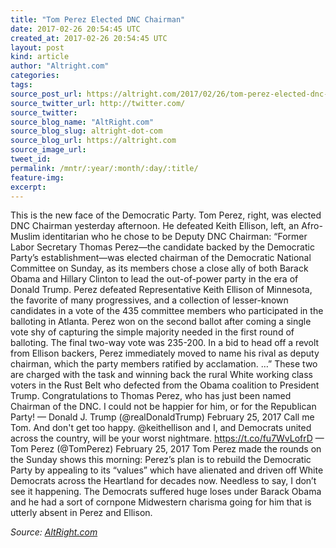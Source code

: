 ```yaml
---
title: "Tom Perez Elected DNC Chairman"
date: 2017-02-26 20:54:45 UTC
created_at: 2017-02-26 20:54:45 UTC
layout: post
kind: article
author: "Altright.com"
categories: 
tags: 
source_post_url: https://altright.com/2017/02/26/tom-perez-elected-dnc-chairman/
source_twitter_url: http://twitter.com/
source_twitter: 
source_blog_name: "AltRight.com"
source_blog_slug: altright-dot-com
source_blog_url: https://altright.com
source_image_url: 
tweet_id:
permalink: /mntr/:year/:month/:day/:title/
feature-img: 
excerpt:
---
```

This is the new face of the Democratic Party. Tom Perez, right, was elected DNC Chairman yesterday afternoon. He defeated Keith Ellison, left, an Afro-Muslim identitarian who he chose to be Deputy DNC Chairman: “Former Labor Secretary Thomas Perez—the candidate backed by the Democratic Party’s establishment—was elected chairman of the Democratic National Committee on Sunday, as its members chose a close ally of both Barack Obama and Hillary Clinton to lead the out-of-power party in the era of Donald Trump. Perez defeated Representative Keith Ellison of Minnesota, the favorite of many progressives, and a collection of lesser-known candidates in a vote of the 435 committee members who participated in the balloting in Atlanta. Perez won on the second ballot after coming a single vote shy of capturing the simple majority needed in the first round of balloting. The final two-way vote was 235-200. In a bid to head off a revolt from Ellison backers, Perez immediately moved to name his rival as deputy chairman, which the party members ratified by acclamation. …” These two are charged with the task and winning back the rural White working class voters in the Rust Belt who defected from the Obama coalition to President Trump. Congratulations to Thomas Perez, who has just been named Chairman of the DNC. I could not be happier for him, or for the Republican Party! — Donald J. Trump (@realDonaldTrump) February 25, 2017 Call me Tom. And don't get too happy. @keithellison and I, and Democrats united across the country, will be your worst nightmare. https://t.co/fu7WvLofrD — Tom Perez (@TomPerez) February 25, 2017 Tom Perez made the rounds on the Sunday shows this morning: Perez’s plan is to rebuild the Democratic Party by appealing to its “values” which have alienated and driven off White Democrats across the Heartland for decades now. Needless to say, I don’t see it happening. The Democrats suffered huge loses under Barack Obama and he had a sort of cornpone Midwestern charisma going for him that is utterly absent in Perez and Ellison.<div class="">
    <i>Source: <a href="https://altright.com">AltRight.com</a></i>
</div>
